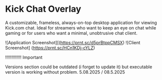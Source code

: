 # Kick Chat Overlay

A customizable, frameless, always-on-top desktop application for viewing Kick.com chat. Ideal for streamers who want to keep an eye on chat while gaming or for users who want a minimal, unobtrusive chat client.

![Application Screenshot][(https://prnt.sc/d5prBtppCMSX)
![Client Screenshot] (https://prnt.sc/HCn1KDj-cYLZ)

!!!!!!!!!!!!! Important 

Versions section could be outdated (i forget to update it) but executable version is working without problem. 
5.08.2025 / 08.5.2025 
